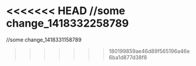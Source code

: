 <<<<<<< HEAD
//some change_1418332258789
=======
//some change_1418331158789
>>>>>>> 180199859ae46d89f565196a46e6ba1d877d38f8
